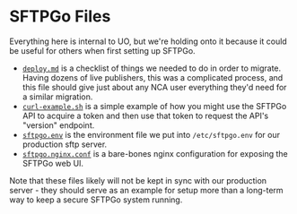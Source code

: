 # SFTPGo Files

Everything here is internal to UO, but we're holding onto it because it could
be useful for others when first setting up SFTPGo.

- [`deploy.md`](deploy.md) is a checklist of things we needed to
  do in order to migrate. Having dozens of live publishers, this was a
  complicated process, and this file should give just about any NCA user
  everything they'd need for a similar migration.
- [`curl-example.sh`](curl-example.sh) is a simple example of how you might
  use the SFTPGo API to acquire a token and then use that token to request the
  API's "version" endpoint.
- [`sftpgo.env`](sftpgo.env) is the environment file we put into
  `/etc/sftpgo.env` for our production sftp server.
- [`sftpgo.nginx.conf`](sftpgo.nginx.conf) is a bare-bones nginx configuration
  for exposing the SFTPGo web UI.

Note that these files likely will not be kept in sync with our production
server - they should serve as an example for setup more than a long-term way to
keep a secure SFTPGo system running.

